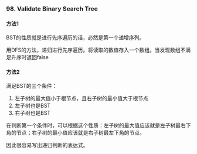 ### 98. Validate Binary Search Tree

#### 方法1
BST的性质就是进行先序遍历的话，必然是第一个递增序列。

用DFS的方法，递归进行先序遍历。将读取的数值存入一个数组。当发现数组不满足升序时返回false

#### 方法2
满足BST的三个条件：
1. 左子树的最大值小于根节点，且右子树的最小值大于根节点
2. 左子树也是BST
3. 右子树也是BST

在判断第一个条件时，可以根据这个性质：左子树的最大值应该就是左子树最右下角的节点；右子树的最小值应该就是右子树最左下角的节点。

因此很容易写出递归判断的表达式。
